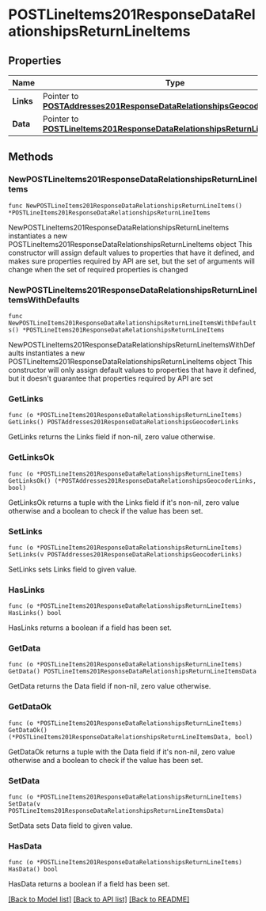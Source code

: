 # POSTLineItems201ResponseDataRelationshipsReturnLineItems

## Properties

Name | Type | Description | Notes
------------ | ------------- | ------------- | -------------
**Links** | Pointer to [**POSTAddresses201ResponseDataRelationshipsGeocoderLinks**](POSTAddresses201ResponseDataRelationshipsGeocoderLinks.md) |  | [optional] 
**Data** | Pointer to [**POSTLineItems201ResponseDataRelationshipsReturnLineItemsData**](POSTLineItems201ResponseDataRelationshipsReturnLineItemsData.md) |  | [optional] 

## Methods

### NewPOSTLineItems201ResponseDataRelationshipsReturnLineItems

`func NewPOSTLineItems201ResponseDataRelationshipsReturnLineItems() *POSTLineItems201ResponseDataRelationshipsReturnLineItems`

NewPOSTLineItems201ResponseDataRelationshipsReturnLineItems instantiates a new POSTLineItems201ResponseDataRelationshipsReturnLineItems object
This constructor will assign default values to properties that have it defined,
and makes sure properties required by API are set, but the set of arguments
will change when the set of required properties is changed

### NewPOSTLineItems201ResponseDataRelationshipsReturnLineItemsWithDefaults

`func NewPOSTLineItems201ResponseDataRelationshipsReturnLineItemsWithDefaults() *POSTLineItems201ResponseDataRelationshipsReturnLineItems`

NewPOSTLineItems201ResponseDataRelationshipsReturnLineItemsWithDefaults instantiates a new POSTLineItems201ResponseDataRelationshipsReturnLineItems object
This constructor will only assign default values to properties that have it defined,
but it doesn't guarantee that properties required by API are set

### GetLinks

`func (o *POSTLineItems201ResponseDataRelationshipsReturnLineItems) GetLinks() POSTAddresses201ResponseDataRelationshipsGeocoderLinks`

GetLinks returns the Links field if non-nil, zero value otherwise.

### GetLinksOk

`func (o *POSTLineItems201ResponseDataRelationshipsReturnLineItems) GetLinksOk() (*POSTAddresses201ResponseDataRelationshipsGeocoderLinks, bool)`

GetLinksOk returns a tuple with the Links field if it's non-nil, zero value otherwise
and a boolean to check if the value has been set.

### SetLinks

`func (o *POSTLineItems201ResponseDataRelationshipsReturnLineItems) SetLinks(v POSTAddresses201ResponseDataRelationshipsGeocoderLinks)`

SetLinks sets Links field to given value.

### HasLinks

`func (o *POSTLineItems201ResponseDataRelationshipsReturnLineItems) HasLinks() bool`

HasLinks returns a boolean if a field has been set.

### GetData

`func (o *POSTLineItems201ResponseDataRelationshipsReturnLineItems) GetData() POSTLineItems201ResponseDataRelationshipsReturnLineItemsData`

GetData returns the Data field if non-nil, zero value otherwise.

### GetDataOk

`func (o *POSTLineItems201ResponseDataRelationshipsReturnLineItems) GetDataOk() (*POSTLineItems201ResponseDataRelationshipsReturnLineItemsData, bool)`

GetDataOk returns a tuple with the Data field if it's non-nil, zero value otherwise
and a boolean to check if the value has been set.

### SetData

`func (o *POSTLineItems201ResponseDataRelationshipsReturnLineItems) SetData(v POSTLineItems201ResponseDataRelationshipsReturnLineItemsData)`

SetData sets Data field to given value.

### HasData

`func (o *POSTLineItems201ResponseDataRelationshipsReturnLineItems) HasData() bool`

HasData returns a boolean if a field has been set.


[[Back to Model list]](../README.md#documentation-for-models) [[Back to API list]](../README.md#documentation-for-api-endpoints) [[Back to README]](../README.md)


